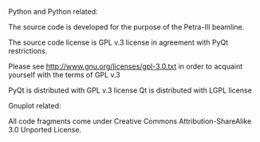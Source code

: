 Python and Python related:

The source code is developed for the purpose of the Petra-III beamline.

The source code license is GPL v.3 license in agreement with PyQt restrictions.

Please see http://www.gnu.org/licenses/gpl-3.0.txt in order to acquaint yourself with the terms of GPL v.3

PyQt is distributed with GPL v.3 license
Qt is distributed with LGPL license


Gnuplot related:

All code fragments come under Creative Commons Attribution-ShareAlike 3.0 Unported License.
